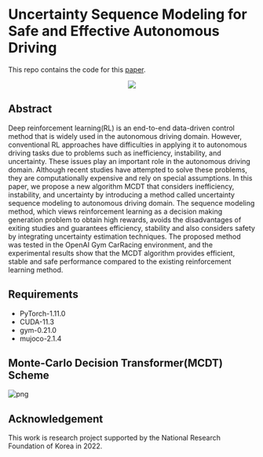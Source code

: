 # Uncertainty Sequence Modeling for Safe and Effective Autonomous Driving

This repo contains the code for this [paper](https://dx.doi.org/10.30693/SMJ.2022.11.9.9).

<p align="center">
    <img src="https://github.com/LoteeYoon/uncertainty-sequence-modeling/blob/main/CarRacing_simulation.gif?raw=true">
</p>

## Abstract
Deep reinforcement learning(RL) is an end-to-end data-driven control method that is widely used in the autonomous driving domain. However, conventional RL approaches have difficulties in applying it to autonomous driving tasks due to problems such as inefficiency, instability, and uncertainty. These issues play an important role in the autonomous driving domain. Although recent studies have attempted to solve these problems, they are computationally expensive and rely on special assumptions. In this paper, we propose a new algorithm MCDT that considers inefficiency, instability, and uncertainty by introducing a method called uncertainty sequence modeling to autonomous driving domain. The sequence modeling method, which views reinforcement learning as a decision making generation problem to obtain high rewards, avoids the disadvantages of exiting studies and guarantees efficiency, stability and also considers safety by integrating uncertainty estimation techniques. The proposed method was tested in the OpenAI Gym CarRacing environment, and the experimental results show that the MCDT algorithm provides efficient, stable and safe performance compared to the existing reinforcement learning method.

## Requirements
- PyTorch-1.11.0
- CUDA-11.3
- gym-0.21.0
- mujoco-2.1.4

## Monte-Carlo Decision Transformer(MCDT) Scheme

![png](https://github.com/LoteeYoon/Uncertainty_Sequece_Modeling/blob/main/MCDT_scheme.PNG?raw=true)


## Acknowledgement

This work is research project supported by the National Research Foundation of Korea in 2022.